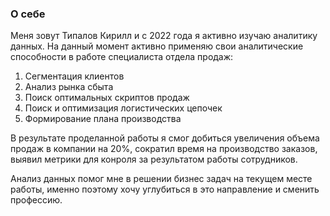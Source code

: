 ### О себе

Меня зовут Типалов Кирилл и с 2022 года я активно изучаю аналитику данных. На данный момент активно применяю свои аналитические способности в работе специалиста отдела продаж:
1. Сегментация клиентов
2. Анализ рынка сбыта
3. Поиск оптимальных скриптов продаж
4. Поиск и оптимизация логистических цепочек
5. Формирование плана производства

В результате проделанной работы я смог добиться увеличения объема продаж в компании на 20%, сократил время на производство заказов, выявил метрики для конроля за результатом работы сотрудников.

Анализ данных помог мне в решении бизнес задач на текущем месте работы, именно поэтому хочу углубиться в это направление и сменить профессию.


<!--
**TipKir/TipKir** is a ✨ _special_ ✨ repository because its `README.md` (this file) appears on your GitHub profile.

Here are some ideas to get you started:

- 🔭 I’m currently working on ...
- 🌱 I’m currently learning ...
- 👯 I’m looking to collaborate on ...
- 🤔 I’m looking for help with ...
- 💬 Ask me about ...
- 📫 How to reach me: ...
- 😄 Pronouns: ...
- ⚡ Fun fact: ...
-->
